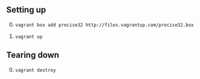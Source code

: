 ## Setting up

0. `vagrant box add precise32 http://files.vagrantup.com/precise32.box`

1. `vagrant up`

## Tearing down

0. `vagrant destroy`
